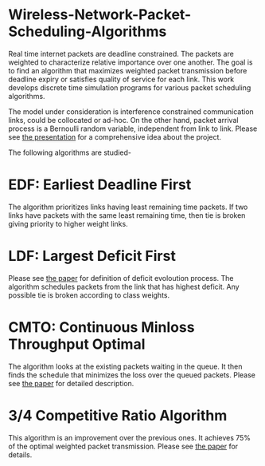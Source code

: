 # Wireless-Network-Packet-Scheduling-Algorithms

Real time internet packets are deadline constrained. The packets are weighted to characterize relative importance over one another. The goal is to find an algorithm that maximizes weighted packet transmission before deadline expiry or satisfies quality of service for each link. This work develops discrete time simulation programs for various packet scheduling algorithms.

The model under consideration is interference constrained communication links, could be collocated or ad-hoc. On the other hand, packet arrival process is a Bernoulli random variable, independent from link to link. Please see [the presentation](https://drive.google.com/file/d/1cS8rGfJcWyW1awyca1oilJBFBPH_8e7j/view?usp=sharing) for a comprehensive idea about the project.

The following algorithms are studied-

# EDF: Earliest Deadline First
The algorithm prioritizes links having least remaining time packets. If two links have packets with the same least remaining time, then tie is broken giving priority to higher weight links.

# LDF: Largest Deficit First
Please see [the paper](http://ieeexplore.ieee.org/stamp/stamp.jsp?arnumber=6923479) for definition of deficit evoloution process. The algorithm schedules packets from the link that has highest deficit. Any possible tie is broken according to class weights.

# CMTO: Continuous Minloss Throughput Optimal
The algorithm looks at the existing packets waiting in the queue. It then finds the schedule that minimizes the loss over the queued packets. Please see [the paper](https://link.springer.com/article/10.1023%2FA%3A1015890105072) for detailed description.

# 3/4 Competitive Ratio Algorithm
This algorithm is an improvement over the previous ones. It achieves 75% of the optimal weighted packet transmission. Please see [the paper](http://www.columbia.edu/~js1353/pubs/jlss.pdf) for details.
